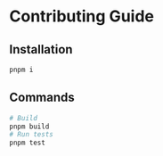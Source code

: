 # Contributing Guide

## Installation

```bash
pnpm i
```

## Commands

```bash
# Build
pnpm build
# Run tests
pnpm test
```
